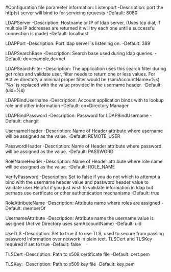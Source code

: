 #Configuration file parameter information:
Listenport 
  -Description: port the http(s) server will bind to for servicing requests
  -Default: 8080

LDAPServer
  -Description: Hostname or IP of ldap server, (Uses tcp dial, if multiple IP addresses are returned it will try each one until a successful connection is made)
  -Default: localhost

LDAPPort
  -Description: Port ldap server is listening on.
  -Default: 389

LDAPSearchBase
  -Description: Search base used during ldap queries.
  -Default: dc=example,dc=net

LDAPSearchFilter
  -Description: The application uses this search filter during get roles and validate user, filter needs to return one or less values. For Active directoty a minimal
 proper filter would be (samAccountName=%s) '%s' is replaced with the value provided in the username header.
  -Default: (uid=%s)

LDAPBindUsername 
  -Description: Account application binds with to lookup role and other information
  -Default: cn=Directory Manager

LDAPBindPassword 
  -Description: Password for LDAPBindUsername
  -Default: changit

UsernameHeader
  -Description: Name of Header attribute where username will be assigned as the value.
  -Default: REMOTE_USER

PasswordHeader
  -Description: Name of Header attribute where password will be assigned as the value.
  -Default: PASSWORD

RoleNameHeader 
  -Description: Name of Header attribute where role name will be assigned as the value.
  -Default: ROLE_NAME

VerifyPassword
  -Description: Set to false if you do not which to attempt a bind with the username header value and password header value to validate user
 Helpful if you just wish to validate information in ldap but perhaps use certficate or other authentication mechanisms
  -Default: true

RoleAttributeName
  -Description: Attribute name where roles are assigned
  -Default: memberOf

UsernameAttribute
  -Description: Attribute name the username value is assigned (Active Directory uses samAccountName)
  -Default: uid

UseTLS
  -Description: Set to true if to use TLS, used to secure from passing password information over network in plain text. TLSCert and TLSKey required if set to true
  -Default: false

TLSCert
  -Description: Path to x509 certificate file
  -Default: cert.pem

TLSKey: 
  -Description: Path to x509 key file
  -Default: key.pem
